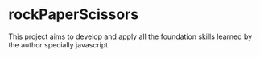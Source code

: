 # rockPaperScissors
This project aims to develop and apply all the foundation skills learned by the author specially javascript